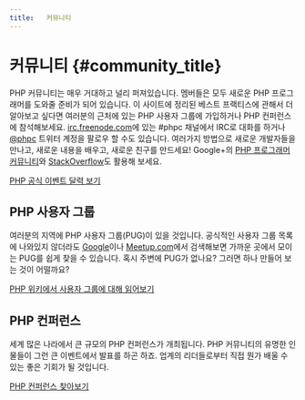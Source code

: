 ```yaml
---
title:   커뮤니티 
---
```


# 커뮤니티 {#community_title}

PHP 커뮤니티는 매우 거대하고 널리 퍼져있습니다. 멤버들은 모두 새로운 PHP 프로그래머를 도와줄 준비가 되어 있습니다. 이 사이트에 정리된 베스트 프랙티스에 관해서 더 알아보고 싶다면 여러분의 근처에 있는 PHP 사용자 그룹에 가입하거나 PHP 컨퍼런스에 참석해보세요. [irc.freenode.com][php-irc]에 있는 #phpc 채널에서 IRC로 대화를 하거나 [@phpc][phpc-twitter] 트위터 계정을 팔로우 할 수도 있습니다. 여러가지 방법으로 새로운 개발자들을 만나고, 새로운 내용을 배우고, 새로운 친구를 만드세요! Google+의 [PHP 프로그래머 커뮤니티][php-programmers-gplus]와 [StackOverflow][php-so]도 활용해 보세요.

[PHP 공식 이벤트 달력 보기][php-calendar]

## PHP 사용자 그룹

여러분의 지역에 PHP 사용자 그룹(PUG)이 있을 것입니다. 공식적인 사용자 그룹 목록에 나와있지 않더라도 [Google][google]이나 [Meetup.com][meetup]에서 검색해보면 가까운 곳에서 모이는 PUG를 쉽게 찾을 수 있습니다. 혹시 주변에 PUG가 없나요? 그러면 하나 만들어 보는 것이 어떨까요?

[PHP 위키에서 사용자 그룹에 대해 읽어보기][php-wiki]

## PHP 컨퍼런스

세계 많은 나라에서 큰 규모의 PHP 컨퍼런스가 개최됩니다. PHP 커뮤니티의 유명한 인물들이 그런 큰 이벤트에서 발표를 하곤 하죠. 업계의 리더들로부터 직접 뭔가 배울 수 있는 좋은 기회가 될 것입니다.

[PHP 컨퍼런스 찾아보기][php-conf]

[php-calendar]: http://www.php.net/cal.php
[google]: https://www.google.com/search?q=php+user+group+near+me
[meetup]: http://www.meetup.com/find/
[php-wiki]: https://wiki.php.net/usergroups
[php-conf]: http://php.net/conferences/index.php
[phpc-twitter]: https://twitter.com/phpc
[php-programmers-gplus]: https://plus.google.com/u/0/communities/104245651975268426012
[php-irc]: http://webchat.freenode.net/
[php-so]: http://stackoverflow.com/questions/tagged/php
